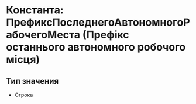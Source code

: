 ﻿# Константа: ПрефиксПоследнегоАвтономногоРабочегоМеста (Префікс останнього автономного робочого місця)

## Тип значения

- Строка

